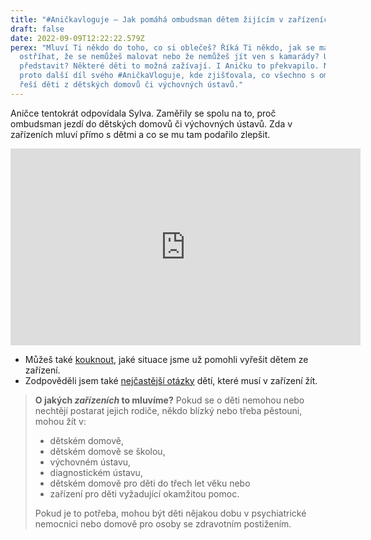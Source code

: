 ```yaml
---
title: "#Aničkavloguje – Jak pomáhá ombudsman dětem žijícím v zařízeních?"
draft: false
date: 2022-09-09T12:22:22.579Z
perex: "Mluví Ti někdo do toho, co si oblečeš? Říká Ti někdo, jak se máš
  ostříhat, že se nemůžeš malovat nebo že nemůžeš jít ven s kamarády? Umíš si to
  představit? Některé děti to možná zažívají. I Aničku to překvapilo. Natočila
  proto další díl svého #AničkaVloguje, kde zjišťovala, co všechno s ombudsmanem
  řeší děti z dětských domovů či výchovných ústavů."
---
```

A﻿ničce tentokrát odpovídala Sylva. Zaměřily se spolu na to, proč ombudsman jezdí do dětských domovů či výchovných ústavů. Zda v zařízeních mluví přímo s dětmi a co se mu tam podařilo zlepšit. 

<iframe width="560" height="315" src="https://www.youtube.com/embed/BfMYDjRmHJE" title="YouTube video player" frameborder="0" allow="accelerometer; autoplay; clipboard-write; encrypted-media; gyroscope; picture-in-picture" allowfullscreen></iframe>

* M﻿ůžeš také [kouknout](https://deti.ochrance.cz/pripady/ustavni-a-ochranna-vychova/), jaké situace jsme už pomohli vyřešit dětem ze zařízení. 
* Zodpověděli jsem také [nejčastější otázky](https://deti.ochrance.cz/jsem/v-domove/) dětí, které musí v zařízení žít. 

> **O jakých *zařízeních* to mluvíme?** Pokud se o děti nemohou nebo nechtějí postarat jejich rodiče, někdo blízký nebo třeba pěstouni, mohou žít v:
>
> * dětském domově, 
> * dětském domově se školou, 
> * výchovném ústavu, 
> * diagnostickém ústavu, 
> * dětském domově pro děti do třech let věku nebo
> *  zařízení pro děti vyžadující okamžitou pomoc. 
>
> Pokud je to potřeba, mohou být děti nějakou dobu v psychiatrické nemocnici nebo domově pro osoby se zdravotním postižením.